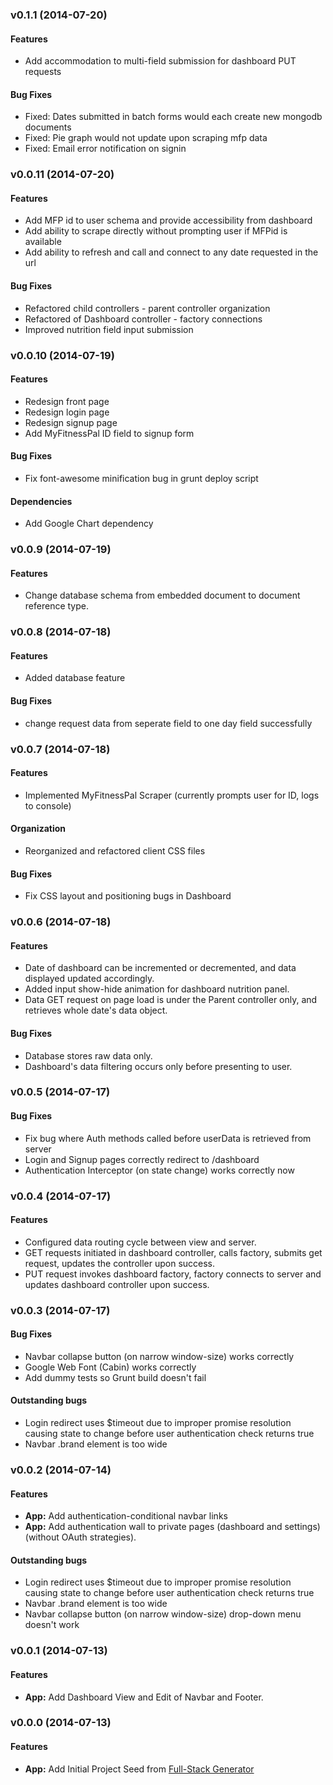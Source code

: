 
<a name="v0.1.1"></a>
### v0.1.1 (2014-07-20)

#### Features
* Add accommodation to multi-field submission for dashboard PUT requests

#### Bug Fixes
* Fixed: Dates submitted in batch forms would each create new mongodb documents
* Fixed: Pie graph would not update upon scraping mfp data
* Fixed: Email error notification on signin


<a name="v0.0.11"></a>
### v0.0.11 (2014-07-20)


#### Features
* Add MFP id to user schema and provide accessibility from dashboard
* Add ability to scrape directly without prompting user if MFPid is available
* Add ability to refresh and call and connect to any date requested in the url

#### Bug Fixes
* Refactored child controllers - parent controller organization
* Refactored of Dashboard controller - factory connections
* Improved nutrition field input submission


<a name="v0.0.10"></a>
### v0.0.10 (2014-07-19)

#### Features
* Redesign front page
* Redesign login page
* Redesign signup page
* Add MyFitnessPal ID field to signup form

#### Bug Fixes
* Fix font-awesome minification bug in grunt deploy script

#### Dependencies
* Add Google Chart dependency


<a name="v0.0.9"></a>
### v0.0.9 (2014-07-19)

#### Features
* Change database schema from embedded document to document reference type.



<a name="v0.0.8"></a>
### v0.0.8 (2014-07-18)

#### Features
* Added database feature

#### Bug Fixes
* change request data from seperate field to one day field successfully


<a name="v0.0.7"></a>
### v0.0.7 (2014-07-18)

#### Features
* Implemented MyFitnessPal Scraper (currently prompts user for ID, logs to console)

#### Organization
* Reorganized and refactored client CSS files

#### Bug Fixes
* Fix CSS layout and positioning bugs in Dashboard


<a name="v0.0.6"></a>

### v0.0.6 (2014-07-18)

#### Features
* Date of dashboard can be incremented or decremented, and data displayed updated accordingly.
* Added input show-hide animation for dashboard nutrition panel.
* Data GET request on page load is under the Parent controller only, and retrieves whole date's data object.

#### Bug Fixes
* Database stores raw data only.
* Dashboard's data filtering occurs only before presenting to user.


<a name="v0.0.5"></a>
### v0.0.5 (2014-07-17)

#### Bug Fixes
* Fix bug where Auth methods called before userData is retrieved from server
* Login and Signup pages correctly redirect to /dashboard
* Authentication Interceptor (on state change) works correctly now



<a name="v0.0.4"></a>
### v0.0.4 (2014-07-17)

#### Features
* Configured data routing cycle between view and server.
* GET requests initiated in dashboard controller, calls factory, submits get request, updates the controller upon success.
* PUT request invokes dashboard factory, factory connects to server and updates dashboard controller upon success.




<a name="v0.0.3"></a>
### v0.0.3 (2014-07-17)

#### Bug Fixes
* Navbar collapse button (on narrow window-size) works correctly
* Google Web Font (Cabin) works correctly
* Add dummy tests so Grunt build doesn't fail

#### Outstanding bugs
* Login redirect uses $timeout due to improper promise resolution causing state to change before user authentication check returns true
* Navbar .brand element is too wide




<a name="v0.0.2"></a>
### v0.0.2 (2014-07-14)


#### Features

* **App:** Add authentication-conditional navbar links
* **App:** Add authentication wall to private pages (dashboard and settings) (without OAuth strategies).

#### Outstanding bugs
* Login redirect uses $timeout due to improper promise resolution causing state to change before user authentication check returns true
* Navbar .brand element is too wide
* Navbar collapse button (on narrow window-size) drop-down menu doesn't work


<a name="v0.0.1"></a>
### v0.0.1 (2014-07-13)


#### Features

* **App:** Add Dashboard View and Edit of Navbar and Footer.


<a name="v0.0.0"></a>
### v0.0.0 (2014-07-13)


#### Features

* **App:** Add Initial Project Seed from [Full-Stack Generator](https://github.com/DaftMonk/generator-angular-fullstack/blob/master/CHANGELOG.md#v202-2014-07-02)
